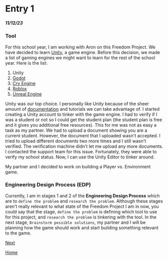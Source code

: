 # Entry 1
##### 11/12/23

### Tool 
For this school year, I am working with Aron on this Freedom Project. We have decided to learn [Unity](https://unity.com/), a game engine. Before this decision, we made a list of gaming engines we might want to learn for the rest of the school year. Here is the list:

1. Unity
2. [Godot](https://godotengine.org/)
3. [Cry Engine](https://www.cryengine.com/)
4. [Roblox](https://create.roblox.com/)
5. [Unreal Engine](https://www.unrealengine.com/en-US)

Unity was our top choice. I personally like Unity because of the sheer amount of [documentation](https://docs.unity.com/) and tutorials we can take advantage of. I started creating a Unity account to tinker with the game engine. I had to verify if I was a student or not so I could get the student plan (the student plan is free and it gives you additional free resources). This for me was not as easy a task as my partner. We had to upload a document showing you are a current student. However, the document that I uploaded wasn't accepted. I tried to upload different documents two more times and I still wasn't verified. The verification machine didn't let me upload any more documents. I contacted the support team for this issue. Fortunately, they were able to verify my school status. Now, I can use the Unity Editor to tinker around.

My partner and I decided to work on building a Player vs. Environment game.

### Engineering Design Process (EDP)
Currently, I am in stages 1 and 2 of the **Engineering Design Process** which are to `define the problem` and `research the problem`. Although these stages aren't really relevant to what state of the Freedom Project I am in now, you could say that the stage, `define the problem` is defining which tool to use for this project, and `research the problem` is tinkering with the tool. In the next stage, `Brainstorm possible solutions`, my partner and I will be planning how the game should work and start building something relevant to the game. 

[Next](entry02.md)

[Home](../README.md)
